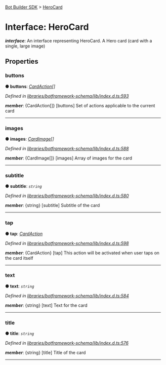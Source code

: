 [Bot Builder SDK](../README.md) > [HeroCard](../interfaces/botbuilder.herocard.md)



# Interface: HeroCard

*__interface__*: An interface representing HeroCard. A Hero card (card with a single, large image)



## Properties
<a id="buttons"></a>

###  buttons

**●  buttons**:  *[CardAction](botbuilder.cardaction.md)[]* 

*Defined in [libraries/botframework-schema/lib/index.d.ts:593](https://github.com/Microsoft/botbuilder-js/blob/f596b7c/libraries/botframework-schema/lib/index.d.ts#L593)*


*__member__*: {CardAction[]} [buttons] Set of actions applicable to the current card





___

<a id="images"></a>

###  images

**●  images**:  *[CardImage](botbuilder.cardimage.md)[]* 

*Defined in [libraries/botframework-schema/lib/index.d.ts:588](https://github.com/Microsoft/botbuilder-js/blob/f596b7c/libraries/botframework-schema/lib/index.d.ts#L588)*


*__member__*: {CardImage[]} [images] Array of images for the card





___

<a id="subtitle"></a>

###  subtitle

**●  subtitle**:  *`string`* 

*Defined in [libraries/botframework-schema/lib/index.d.ts:580](https://github.com/Microsoft/botbuilder-js/blob/f596b7c/libraries/botframework-schema/lib/index.d.ts#L580)*


*__member__*: {string} [subtitle] Subtitle of the card





___

<a id="tap"></a>

###  tap

**●  tap**:  *[CardAction](botbuilder.cardaction.md)* 

*Defined in [libraries/botframework-schema/lib/index.d.ts:598](https://github.com/Microsoft/botbuilder-js/blob/f596b7c/libraries/botframework-schema/lib/index.d.ts#L598)*


*__member__*: {CardAction} [tap] This action will be activated when user taps on the card itself





___

<a id="text"></a>

###  text

**●  text**:  *`string`* 

*Defined in [libraries/botframework-schema/lib/index.d.ts:584](https://github.com/Microsoft/botbuilder-js/blob/f596b7c/libraries/botframework-schema/lib/index.d.ts#L584)*


*__member__*: {string} [text] Text for the card





___

<a id="title"></a>

###  title

**●  title**:  *`string`* 

*Defined in [libraries/botframework-schema/lib/index.d.ts:576](https://github.com/Microsoft/botbuilder-js/blob/f596b7c/libraries/botframework-schema/lib/index.d.ts#L576)*


*__member__*: {string} [title] Title of the card





___


